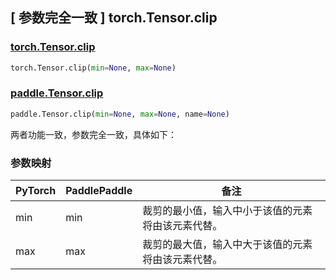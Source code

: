 ## [ 参数完全一致 ] torch.Tensor.clip

### [torch.Tensor.clip](https://pytorch.org/docs/stable/generated/torch.Tensor.clip.html?highlight=clip#torch.Tensor.clip)

```python
torch.Tensor.clip(min=None, max=None)
```

### [paddle.Tensor.clip](https://www.paddlepaddle.org.cn/documentation/docs/zh/develop/api/paddle/Tensor_cn.html#clip-min-none-max-none-name-none)

```python
paddle.Tensor.clip(min=None, max=None, name=None)
```

两者功能一致，参数完全一致，具体如下：
### 参数映射
| PyTorch | PaddlePaddle | 备注                                               |
|---------|--------------| -------------------------------------------------- |
| min     | min          | 裁剪的最小值，输入中小于该值的元素将由该元素代替。            |
| max     | max          | 裁剪的最大值，输入中大于该值的元素将由该元素代替。            |
